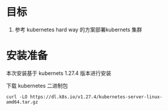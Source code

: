 

# 目标

1. 参考 kubernetes hard way 的方案部署kubernets 集群



# 安装准备

本次安装基于 kubernets 1.27.4 版本进行安装

下载 kubernetes 二进制包



```
curl -LO https://dl.k8s.io/v1.27.4/kubernetes-server-linux-amd64.tar.gz
```








